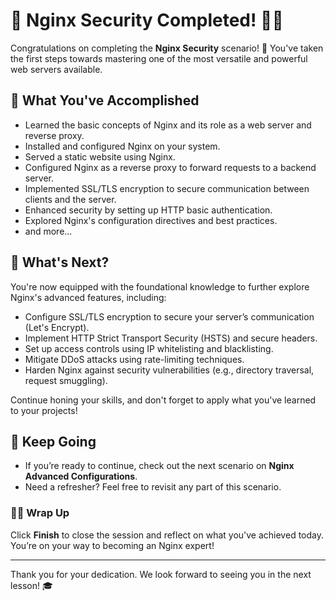 # 🎉 Nginx Security Completed! 👏🏻

Congratulations on completing the **Nginx Security** scenario! 🚀 You've taken the first steps towards mastering one of the most versatile and powerful web servers available.

## 🌟 What You've Accomplished

- Learned the basic concepts of Nginx and its role as a web server and reverse proxy.
- Installed and configured Nginx on your system.
- Served a static website using Nginx.
- Configured Nginx as a reverse proxy to forward requests to a backend server.
- Implemented SSL/TLS encryption to secure communication between clients and the server.
- Enhanced security by setting up HTTP basic authentication.
- Explored Nginx's configuration directives and best practices.
- and more...

## 🌱 What's Next?

You're now equipped with the foundational knowledge to further explore Nginx's advanced features, including:

- Configure SSL/TLS encryption to secure your server’s communication (Let's Encrypt).
- Implement HTTP Strict Transport Security (HSTS) and secure headers.
- Set up access controls using IP whitelisting and blacklisting.
- Mitigate DDoS attacks using rate-limiting techniques.
- Harden Nginx against security vulnerabilities (e.g., directory traversal, request smuggling).
  
Continue honing your skills, and don't forget to apply what you've learned to your projects!

## 🚀 Keep Going

- If you’re ready to continue, check out the next scenario on **Nginx Advanced Configurations**.
- Need a refresher? Feel free to revisit any part of this scenario.

### 👏🏻 Wrap Up

Click **Finish** to close the session and reflect on what you've achieved today. You’re on your way to becoming an Nginx expert!

---

Thank you for your dedication. We look forward to seeing you in the next lesson! 🎓
